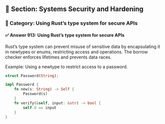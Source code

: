 ## 📘 Section: Systems Security and Hardening
### 🔹 Category: Using Rust’s type system for secure APIs
#### ✅ Answer 913: Using Rust’s type system for secure APIs

Rust’s type system can prevent misuse of sensitive data by encapsulating it in newtypes or enums, restricting access and operations. The borrow checker enforces lifetimes and prevents data races.

Example: Using a newtype to restrict access to a password.

```rust
struct Password(String);

impl Password {
    fn new(s: String) -> Self {
        Password(s)
    }
    fn verify(&self, input: &str) -> bool {
        self.0 == input
    }
}
```
